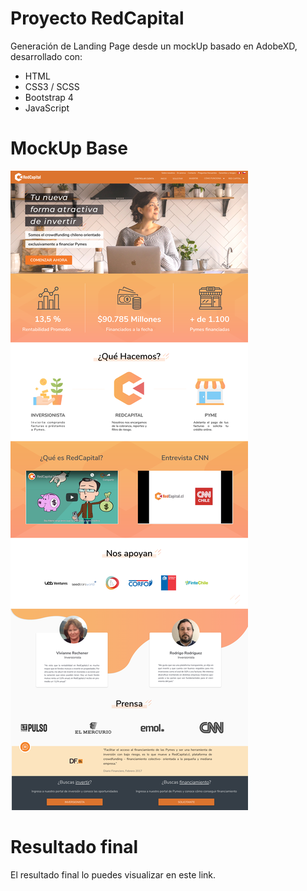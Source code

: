 # Proyecto RedCapital


Generación de Landing Page desde un mockUp basado en AdobeXD, desarrollado con:

  - HTML
  - CSS3 / SCSS
  - Bootstrap 4
  - JavaScript
  

# MockUp Base

![MockupBase](mockUp/landingPage.png)

# Resultado final

El resultado final lo puedes visualizar en este link.
